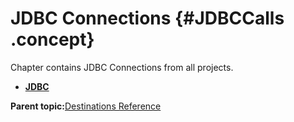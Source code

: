 # JDBC Connections {#JDBCCalls .concept}

Chapter contains JDBC Connections from all projects.

-   **[JDBC](../../../../../../../modules/demo_Enterprise/dita/crossref/dest/msgs/Group_Id142.md)**  


**Parent topic:**[Destinations Reference](../../../../../../../modules/demo_Enterprise/dita/crossref/dest/msgs/msglist.md)

